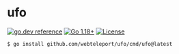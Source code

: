 # ufo

[![go.dev reference](https://img.shields.io/badge/go.dev-reference-007d9c?logo=go&logoColor=white)](https://pkg.go.dev/github.com/webteleport/ufo?tab=doc)
[![Go 1.18+](https://img.shields.io/github/go-mod/go-version/webteleport/ufo)](https://golang.org/dl/)
[![License](https://img.shields.io/github/license/webteleport/ufo?color=%23000&style=flat-round)](https://github.com/webteleport/ufo/blob/main/LICENSE)

```
$ go install github.com/webteleport/ufo/cmd/ufo@latest
```

